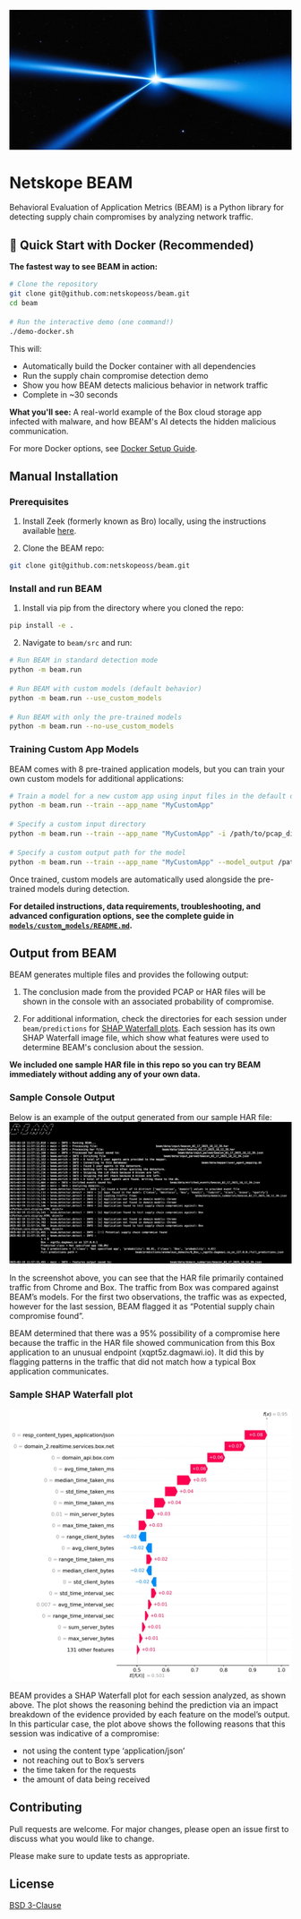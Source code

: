 ![BEAM image](https://github.com/netskopeoss/beam/blob/911595b4fd969d6305c0ba223084b7e6ae9568de/beam.jpg)

# Netskope BEAM
Behavioral Evaluation of Application Metrics (BEAM) is a Python library for detecting supply chain compromises by analyzing network traffic.

## 🚀 Quick Start with Docker (Recommended)

**The fastest way to see BEAM in action:**

```bash
# Clone the repository
git clone git@github.com:netskopeoss/beam.git
cd beam

# Run the interactive demo (one command!)
./demo-docker.sh
```

This will:
- Automatically build the Docker container with all dependencies
- Run the supply chain compromise detection demo
- Show you how BEAM detects malicious behavior in network traffic
- Complete in ~30 seconds

**What you'll see:** A real-world example of the Box cloud storage app infected with malware, and how BEAM's AI detects the hidden malicious communication.

For more Docker options, see [Docker Setup Guide](dockerfiles/README.md).

## Manual Installation

### Prerequisites
1. Install Zeek (formerly known as Bro) locally, using the instructions available [here](https://docs.zeek.org/en/current/install.html).

2. Clone the BEAM repo:
```bash
git clone git@github.com:netskopeoss/beam.git
```
### Install and run BEAM
1. Install via pip from the directory where you cloned the repo:

```bash
pip install -e .
```

2. Navigate to `beam/src` and run:

```bash
# Run BEAM in standard detection mode
python -m beam.run

# Run BEAM with custom models (default behavior)
python -m beam.run --use_custom_models

# Run BEAM with only the pre-trained models
python -m beam.run --no-use_custom_models
```

### Training Custom App Models

BEAM comes with 8 pre-trained application models, but you can train your own custom models for additional applications:

```bash
# Train a model for a new custom app using input files in the default directory
python -m beam.run --train --app_name "MyCustomApp"

# Specify a custom input directory
python -m beam.run --train --app_name "MyCustomApp" -i /path/to/pcap_directory

# Specify a custom output path for the model
python -m beam.run --train --app_name "MyCustomApp" --model_output /path/to/my_model.pkl
```

Once trained, custom models are automatically used alongside the pre-trained models during detection.

**For detailed instructions, data requirements, troubleshooting, and advanced configuration options, see the complete guide in [`models/custom_models/README.md`](models/custom_models/README.md).**

## Output from BEAM
BEAM generates multiple files and provides the following output:

1. The conclusion made from the provided PCAP or HAR files will be shown in the console with an associated probability of compromise.

2. For additional information, check the directories for each session under `beam/predictions` for [SHAP Waterfall plots](https://shap.readthedocs.io/en/latest/generated/shap.plots.waterfall.html). Each session has its own SHAP Waterfall image file, which show what features were used to determine BEAM's conclusion about the session.

**We included one sample HAR file in this repo so you can try BEAM immediately without adding any of your own data.**

### Sample Console Output
 Below is an example of the output generated from our sample HAR file:
![Console screenshot showing BEAM's output](https://github.com/netskopeoss/beam/blob/7040781dddfc1aca5d7c1d6dfcc132139cace731/beam_sample_console_screenshot.jpg)

In the screenshot above, you can see that the HAR file primarily contained traffic from Chrome and Box. The traffic from Box was compared against BEAM’s models. For the first two observations, the traffic was as expected, however for the last session, BEAM flagged it as “Potential supply chain compromise found”.

BEAM determined that there was a 95% possibility of a compromise here because the traffic in the HAR file showed communication from this Box application to an unusual endpoint (xqpt5z.dagmawi.io). It did this by flagging patterns in the traffic that did not match how a typical Box application communicates.

### Sample SHAP Waterfall plot

![SHAP Waterfall plot showing features for Box compromise](https://github.com/netskopeoss/beam/blob/97bdd3bce1b3f613fc07808608298a9529eb32f4/sample_shap_waterfall.jpg)

BEAM provides a SHAP Waterfall plot for each session analyzed, as shown above. The plot shows the reasoning behind the prediction via an impact breakdown of the evidence provided by each feature on the model’s output. In this particular case, the plot above shows the following reasons that this session was indicative of a compromise:
- not using the content type ‘application/json’
- not reaching out to Box’s servers
- the time taken for the requests
- the amount of data being received


## Contributing

Pull requests are welcome. For major changes, please open an issue first
to discuss what you would like to change.

Please make sure to update tests as appropriate.

## License

[BSD 3-Clause](https://choosealicense.com/licenses/bsd-3-clause/)
